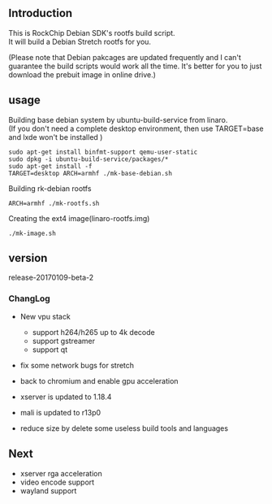 ## Introduction
This is RockChip Debian SDK's rootfs build script.  
It will build a Debian Stretch rootfs for you. 

(Please note that Debian pakcages are updated frequently and I can't guarantee the build scripts would work all the time. It's better for you to just download the prebuit image in online drive.)

## usage
Building base debian system by ubuntu-build-service from linaro.  
(If you don't need a complete desktop environment, then use TARGET=base and lxde won't be installed )
	
	sudo apt-get install binfmt-support qemu-user-static
	sudo dpkg -i ubuntu-build-service/packages/*
	sudo apt-get install -f
	TARGET=desktop ARCH=armhf ./mk-base-debian.sh

Building rk-debian rootfs

	ARCH=armhf ./mk-rootfs.sh

Creating the ext4 image(linaro-rootfs.img)

	./mk-image.sh


## version
release-20170109-beta-2

### ChangLog
* New vpu stack

	* support h264/h265 up to 4k decode  
	* support gstreamer  
	* support qt  

* fix some network bugs for stretch
* back to chromium and enable gpu acceleration
* xserver is updated to 1.18.4
* mali is updated to r13p0
* reduce size by delete some useless build tools and languages


## Next

* xserver rga acceleration
* video encode support 
* wayland support

